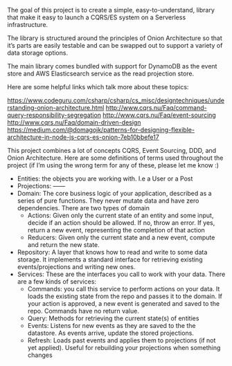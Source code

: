 The goal of this project is to create a simple, easy-to-understand, library that make it easy to launch a CQRS/ES system on a Serverless infrastructure.

The library is structured around the principles of Onion Architecture so that it’s parts are easily testable and can be swapped out to support a variety of data storage options.

The main library comes bundled with support for DynamoDB as the event store and AWS Elasticsearch service as the read projection store.

Here are some helpful links which talk more about these topics:

https://www.codeguru.com/csharp/csharp/cs_misc/designtechniques/understanding-onion-architecture.html
http://www.cqrs.nu/Faq/command-query-responsibility-segregation
http://www.cqrs.nu/Faq/event-sourcing
http://www.cqrs.nu/Faq/domain-driven-design
https://medium.com/@domagojk/patterns-for-designing-flexible-architecture-in-node-js-cqrs-es-onion-7eb10bbefe17


This project combines a lot of concepts CQRS, Event Sourcing, DDD, and Onion Architecture. Here are some definitions of terms used throughout the project (if I’m using the wrong term for any of these, please let me know :)

- Entities: the objects you are working with. I.e a User or a Post
- Projections: ——
- Domain: The core business logic of your application, described as a series of pure functions. They never mutate data and have zero dependencies. There are two types of domain 
    - Actions: Given only the current state of an entity and some input, decide if an action should be allowed. If no, throw an error. If yes, return a new event, representing the completion of that action
    - Reducers: Given only the current state and a new event, compute and return the new state.
- Repository: A layer that knows how to read and write to some data storage. It implements a standard interface for retrieving existing events/projections and writing new ones. 
- Services: These are the interfaces you call to work with your data. There are a few kinds of services:
    - Commands: you call this service to perform actions on your data. It loads the existing state from the repo and passes it to the domain. If your action is approved, a new event is generated and saved to the repo. Commands have no return value.
    - Query: Methods for retrieving the current state(s) of entities
    - Events: Listens for new events as they are saved to the the datastore. As events arrive, update the stored projections.
    - Refresh: Loads past events and applies them to projections (if not yet applied). Useful for rebuilding your projections when something changes
